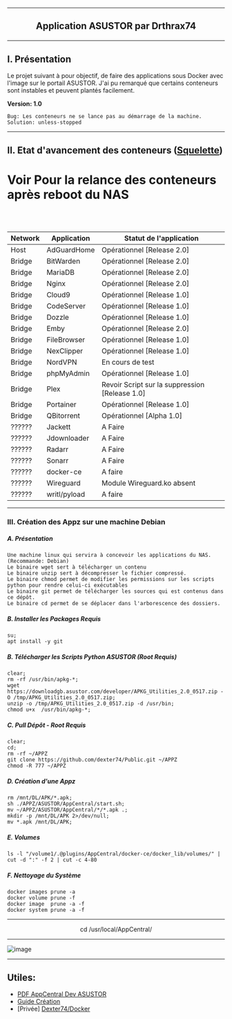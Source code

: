 ---------------------------------------------------------------------------------------------------------------------------------------------------------------------
## <p align='center'>Application ASUSTOR par Drthrax74</p>

---------------------------------------------------------------------------------------------------------------------------------------------------------------------

## I. Présentation
Le projet suivant à pour objectif, de faire des applications sous Docker avec l'image sur le portail ASUSTOR.
J'ai pu remarqué que certains conteneurs sont instables et peuvent plantés facilement.


**Version: 1.0**
```
Bug: Les conteneurs ne se lance pas au démarrage de la machine.
Solution: unless-stopped
```

---------------------------------------------------------------------------------------------------------------------------------------------------------------------

## II. Etat d'avancement des conteneurs ([Squelette](https://github.com/dexter74/Public/blob/main/ASUSTOR/AppCentral/Squelette.md))

# Voir Pour la relance des conteneurs après reboot du NAS

<br />
<br />


| Network  |  Application  | Statut de l'application        |
| -------- | ------------- | ------------------------------ |
|  Host    | AdGuardHome   | Opérationnel [Release 2.0]     |
|  Bridge  | BitWarden     | Opérationnel [Release 2.0]     |
|  Bridge  | MariaDB       | Opérationnel [Release 2.0]     |
|  Bridge  | Nginx         | Opérationnel [Release 2.0]     |
|  Bridge  | Cloud9        | Opérationnel [Release 1.0]     |
|  Bridge  | CodeServer    | Opérationnel [Release 1.0]     |
|  Bridge  | Dozzle        | Opérationnel [Release 1.0]     |
|  Bridge  | Emby 	        | Opérationnel [Release 2.0]     |
|  Bridge  | FileBrowser   | Opérationnel [Release 1.0]     |
|  Bridge  | NexClipper    | Opérationnel [Release 1.0]     |
|  Bridge  | NordVPN       | En cours de test               |
|  Bridge  | phpMyAdmin    | Opérationnel [Release 1.0]     |
|  Bridge  | Plex          | Revoir Script sur la suppression [Release 1.0]     |
|  Bridge  | Portainer     | Opérationnel [Release 1.0]     |
|  Bridge  | QBitorrent    | Opérationnel [Alpha 1.0]       |
|  ??????  | Jackett       | A Faire                        |
|  ??????  | Jdownloader   | A Faire                        |
|  ??????  | Radarr        | A Faire                        |
|  ??????  | Sonarr        | A Faire                        |
|  ??????  | docker-ce     | A faire                        |
|  ??????  | Wireguard     | Module Wireguard.ko absent     |
|  ??????  | writl/pyload  | A faire                        |

---------------------------------------------------------------------------------------------------------------------------------------------------------------------
### III. Création des Appz sur une machine Debian
##### A. Présentation
```
Une machine linux qui servira à concevoir les applications du NAS. (Recommande: Debian)
Le binaire wget sert à télécharger un contenu
Le binaire unzip sert à décompresser le fichier compressé.
Le binaire chmod permet de modifier les permissions sur les scripts python pour rendre celui-ci exécutables
Le binaire git permet de télécharger les sources qui est contenus dans ce dépôt.
Le binaire cd permet de se déplacer dans l'arborescence des dossiers.
```

##### B. Installer les Packages Requis
```
su;
apt install -y git
```

##### B. Télécharger les Scripts Python ASUSTOR (Root Requis)
```console
clear;
rm -rf /usr/bin/apkg-*;
wget https://downloadgb.asustor.com/developer/APKG_Utilities_2.0_0517.zip -O /tmp/APKG_Utilities_2.0_0517.zip;
unzip -o /tmp/APKG_Utilities_2.0_0517.zip -d /usr/bin;
chmod u+x  /usr/bin/apkg-*;
```


##### C. Pull Dépôt - Root Requis 

```console
clear;
cd;
rm -rf ~/APPZ
git clone https://github.com/dexter74/Public.git ~/APPZ
chmod -R 777 ~/APPZ
```

##### D. Création d'une Appz
```
rm /mnt/DL/APK/*.apk;
sh ./APPZ/ASUSTOR/AppCentral/start.sh;
mv ~/APPZ/ASUSTOR/AppCentral/*/*.apk .;
mkdir -p /mnt/DL/APK 2>/dev/null;
mv *.apk /mnt/DL/APK;
```

##### E. Volumes
```
ls -l "/volume1/.@plugins/AppCentral/docker-ce/docker_lib/volumes/" | cut -d ":" -f 2 | cut -c 4-80
```

##### F. Nettoyage du Système
```
docker images prune -a
docker volume prune -f
docker image  prune -a -f
docker system prune -a -f
```

----------------------------------------------------------------------------------------------------------------------------------------------------------------------
<p align='center'> cd /usr/local/AppCentral/ </p>

----------------------------------------------------------------------------------------------------------------------------------------------------------------------
 ![image](https://user-images.githubusercontent.com/35907/193457835-68095cc1-2a77-458c-8b93-b9105c103d2f.png)


---------------------------------------------------------------------------------------------------------------------------------------------------------------------

Utiles:
 - 
 - [PDF AppCentral Dev ASUSTOR](https://downloadgb.asustor.com/developer/App_Central_Developer_Guide_4.1.0_20220622.pdf)
 - [Guide Création](https://amigotechnotes.wordpress.com/2014/05/06/how-to-create-an-apk-for-asustor-adm-to-distribute-your-lamp/) 
 - [Privée] [Dexter74/Docker](https://github.com/dexter74/Archives/tree/main/Docker/V1/2.Conteneurs)
